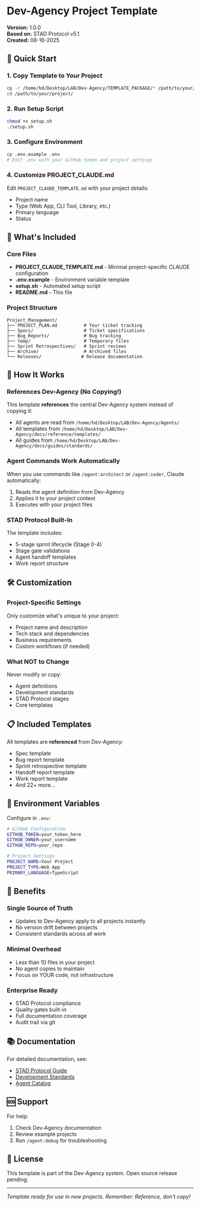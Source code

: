 # Dev-Agency Project Template

**Version:** 1.0.0  
**Based on:** STAD Protocol v5.1  
**Created:** 08-16-2025

## 🚀 Quick Start

### 1. Copy Template to Your Project
```bash
cp -r /home/hd/Desktop/LAB/Dev-Agency/TEMPLATE_PACKAGE/* /path/to/your/project/
cd /path/to/your/project/
```

### 2. Run Setup Script
```bash
chmod +x setup.sh
./setup.sh
```

### 3. Configure Environment
```bash
cp .env.example .env
# Edit .env with your GitHub token and project settings
```

### 4. Customize PROJECT_CLAUDE.md
Edit `PROJECT_CLAUDE_TEMPLATE.md` with your project details:
- Project name
- Type (Web App, CLI Tool, Library, etc.)
- Primary language
- Status

## 📁 What's Included

### Core Files
- **PROJECT_CLAUDE_TEMPLATE.md** - Minimal project-specific CLAUDE configuration
- **.env.example** - Environment variable template
- **setup.sh** - Automated setup script
- **README.md** - This file

### Project Structure
```
Project_Management/
├── PROJECT_PLAN.md          # Your ticket tracking
├── Specs/                   # Ticket specifications
├── Bug_Reports/             # Bug tracking
├── temp/                    # Temporary files
├── Sprint Retrospectives/   # Sprint reviews
├── Archive/                 # Archived files
└── Releases/               # Release documentation
```

## 🔗 How It Works

### References Dev-Agency (No Copying!)
This template **references** the central Dev-Agency system instead of copying it:
- All agents are read from `/home/hd/Desktop/LAB/Dev-Agency/Agents/`
- All templates from `/home/hd/Desktop/LAB/Dev-Agency/docs/reference/templates/`
- All guides from `/home/hd/Desktop/LAB/Dev-Agency/docs/guides/standards/`

### Agent Commands Work Automatically
When you use commands like `/agent:architect` or `/agent:coder`, Claude automatically:
1. Reads the agent definition from Dev-Agency
2. Applies it to your project context
3. Executes with your project files

### STAD Protocol Built-In
The template includes:
- 5-stage sprint lifecycle (Stage 0-4)
- Stage gate validations
- Agent handoff templates
- Work report structure

## 🛠️ Customization

### Project-Specific Settings
Only customize what's unique to your project:
- Project name and description
- Tech stack and dependencies
- Business requirements
- Custom workflows (if needed)

### What NOT to Change
Never modify or copy:
- Agent definitions
- Development standards
- STAD Protocol stages
- Core templates

## 📋 Included Templates

All templates are **referenced** from Dev-Agency:
- Spec template
- Bug report template
- Sprint retrospective template
- Handoff report template
- Work report template
- And 22+ more...

## 🔧 Environment Variables

Configure in `.env`:
```bash
# GitHub Configuration
GITHUB_TOKEN=your_token_here
GITHUB_OWNER=your_username
GITHUB_REPO=your_repo

# Project Settings
PROJECT_NAME=Your Project
PROJECT_TYPE=Web App
PRIMARY_LANGUAGE=TypeScript
```

## 🎯 Benefits

### Single Source of Truth
- Updates to Dev-Agency apply to all projects instantly
- No version drift between projects
- Consistent standards across all work

### Minimal Overhead
- Less than 10 files in your project
- No agent copies to maintain
- Focus on YOUR code, not infrastructure

### Enterprise Ready
- STAD Protocol compliance
- Quality gates built-in
- Full documentation coverage
- Audit trail via git

## 📚 Documentation

For detailed documentation, see:
- [STAD Protocol Guide](/home/hd/Desktop/LAB/Dev-Agency/docs/architecture/STAD_PROTOCOL_NORTH_STAR.md)
- [Development Standards](/home/hd/Desktop/LAB/Dev-Agency/docs/guides/standards/)
- [Agent Catalog](/home/hd/Desktop/LAB/Dev-Agency/docs/architecture/STAD_Agent_Registry.md)

## 🆘 Support

For help:
1. Check Dev-Agency documentation
2. Review example projects
3. Run `/agent:debug` for troubleshooting

## 📄 License

This template is part of the Dev-Agency system.
Open source release pending.

---

*Template ready for use in new projects. Remember: Reference, don't copy!*